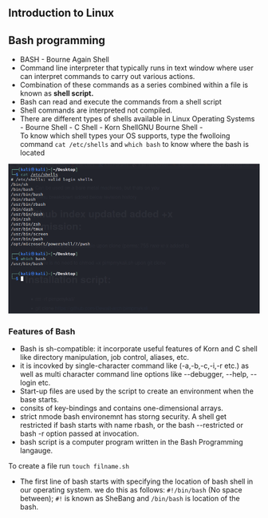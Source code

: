 ## Introduction to Linux

## Bash programming

- BASH - Bourne Again Shell
- Command line interpreter that typically runs in text window where user can interpret commands to carry out various actions.
- Combination of these commands as a series combined within a file is known as **shell script.**
- Bash can read and execute the commands from a shell script
- Shell commands are interpreted not compiled.
- There are different types of shells available in Linux Operating Systems - Bourne Shell - C Shell - Korn ShellGNU Bourne Shell -  
  To know which shell types your OS supports, type the fwolloing command `cat /etc/shells` and `which bash` to know where the bash is located

![bash-shell.png](../_resources/bash-shell.png)

### Features of Bash

- Bash is sh-compatible: it incorporate useful features of Korn and C shell like directory manipulation, job control, aliases, etc.
- it is incovked by single-character command like (-a,-b,-c,-i,-r etc.) as well as multi character command line options like --debugger, --help, --login etc.
- Start-up files are used by the script to create an environment when the base starts.
- consits of key-bindings and contains one-dimensional arrays.
- strict nmode bash environemnt has storng security. A shell get restricted if bash starts with name rbash, or the bash --restricted or bash -r option passed at invocation.
- bash script is a computer program written in the Bash Programming langauge.

To create a file run `touch filname.sh`

- The first line of bash starts with specifying the location of bash shell in our operating system. we do this as follows:
  `#!/bin/bash` (No space between); `#!` is known as SheBang and `/bin/bash` is location of the bash.
